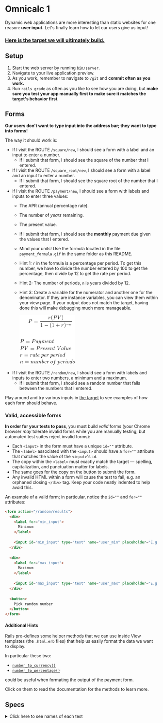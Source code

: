 # Omnicalc 1

Dynamic web applications are more interesting than static websites for one reason: **user input.** Let's finally learn how to let our users give us input!

### [Here is the target we will ultimately build.](https://omnicalc-1.matchthetarget.com/)

## Setup

1. Start the web server by running `bin/server`.
1. Navigate to your live application preview.
1. As you work, remember to navigate to `/git` and **commit often as you work.**
1. Run `rails grade` as often as you like to see how you are doing, but **make sure you test your app manually first to make sure it matches the target's behavior first**.

## Forms

**Our users don't want to type input into the address bar; they want to type into forms!**

The way it should work is:

 - If I visit the ROUTE `/square/new`, I should see a form with a label and an input to enter a number.
    - If I submit that form, I should see the square of the number that I entered.
 - If I visit the ROUTE `/square_root/new`, I should see a form with a label and an input to enter a number.
    - If I submit that form, I should see the square root of the number that I entered.
 - If I visit the ROUTE `/payment/new`, I should see a form with labels and inputs to enter three values:
    - The APR (annual percentage rate).
    - The number of _years_ remaining.
    - The present value.
    - If I submit that form, I should see the **monthly** payment due given the values that I entered.
    - Mind your units! Use the formula located in the file `payment_formula.gif` in the same folder as this README.
    - Hint 1: `r` in the formula is a percentage per period.  To get this number, we have to divide the number entered by 100 to get the percentage, then divide by 12 to get the rate per period.
    - Hint 2: The number of periods, `n` is years divided by 12. 
    - Hint 3: Create a variable for the numerator and another one for the denominator.  If they are instance variables, you can view them within your view page. If your output does not match the target, having done this will make debugging much more manageable.

        ![Payment formula](payment_formula.gif)
 - If I visit the ROUTE `/random/new`, I should see a form with labels and inputs to enter two numbers, a minimum and a maximum.
    - If I submit that form, I should see a random number that falls between the numbers that I entered.

Play around and try various inputs in [the target](http://omnicalc-1.matchthetarget.com/) to see examples of how each form should behave.

### Valid, accessible forms

**In order for your tests to pass**, you must build _valid_ forms (your Chrome browser _may_ tolerate invalid forms while you are manually testing, but automated test suites reject invalid forms):

 - Each `<input>` in the form must have a unique `id=""` attribute.
 - The `<label>` associated with the `<input>` should have a `for=""` attribute that matches the value of the `<input>`'s `id`.
 - The copy within the `<label>` must exactly match the target — spelling, capitalization, and punctuation matter for labels.
 - The same goes for the copy on the button to submit the form.
 - Any invalid HTML within a form will cause the test to fail, e.g. an orphaned closing `</div>` tag. Keep your code neatly indented to help avoid this.

An example of a valid form; in particular, notice the `id=""` and `for=""` attributes:

```html
<form action="/random/results">
  <div>
    <label for="min_input">
      Minimum
    </label>

    <input id="min_input" type="text" name="user_min" placeholder="E.g. 1.5">
  </div>

  <div>
    <label for="max_input">
      Maximum
    </label>

    <input id="max_input" type="text" name="user_max" placeholder="E.g. 4.5">
  </div>

  <button>
    Pick random number
  </button>
</form>
```

#### Additional Hints

Rails pre-defines some helper methods that we can use inside View templates (the `.html.erb` files) that help us easily format the data we want to display.

In particular these two:

- [`number_to_currency()`](https://apidock.com/rails/ActionView/Helpers/NumberHelper/number_to_currency)
- [`number_to_percentage()`](https://apidock.com/rails/ActionView/Helpers/NumberHelper/number_to_percentage)

could be useful when formating the output of the payment form.

Click on them to read the documentation for the methods to learn more.

## Specs
<details>
  <summary>Click here to see names of each test</summary>

/square/new has one form element 

/square/new has a label with the text 'Enter a number' 

/square/new has one input element 

/square/new has a button element with text 'Calculate square' 

/square/new has form element with an action attribute 

/square/new leads to another functional RCAV when submitted 

/square/new captures the user's input in the query string 

/square/new works with an input of 5 

/square/new works with an input of 42.42 

/square_root/new has a form element 

/square_root/new has a label element with text 'Enter a number' 

/square_root/new has one input element 

/square_root/new has a button element with text 'Calculate square root' 

/square_root/new has a form with an action attribute 

/square_root/new leads to another functional RCAV when submitted 

/square_root/new captures the user's input in the query string 

/square_root/new works with an input of 5 

/square_root/new works with an input of 42.42 

/payment/new has a form element 

/payment/new has a label for APR 

/payment/new has a label for number of years 

/payment/new has a label for principal 

/payment/new has three inputs 

/payment/new has a button 

/payment/new has a form with an action attribute 

/payment/new leads to another functional RCAV when submitted 

/payment/new captures the user's input in the query string 

/payment/new correctly processes inputs when the form is submitted 

/payment/new rounds the payment to two decimal placements when the form is submitted 

/payment/new formats large dollar amounts on the results page 

/payment/new rounds the interest rate to four digits on the results page 

/payment/new formats the rate as a percentage on the results page 

/random/new has a form element 

/random/new has a label with text 'Minimum' 

/random/new has a label with text 'Maximum' 

/random/new has two input elements 

/random/new has a button element with text 'Pick random number' 

/random/new has a form with an action attribute 

/random/new leads to another functional RCAV when submitted 

/random/new captures the user's input in the query string 

/random/new outputs a random number when the form is filled out and submitted 

</details>
